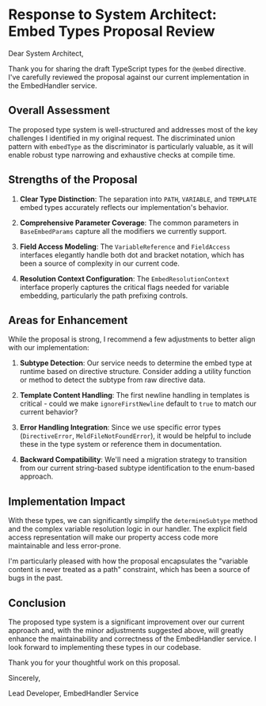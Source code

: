 # Response to System Architect: Embed Types Proposal Review

Dear System Architect,

Thank you for sharing the draft TypeScript types for the `@embed` directive. I've carefully reviewed the proposal against our current implementation in the EmbedHandler service.

## Overall Assessment

The proposed type system is well-structured and addresses most of the key challenges I identified in my original request. The discriminated union pattern with `embedType` as the discriminator is particularly valuable, as it will enable robust type narrowing and exhaustive checks at compile time.

## Strengths of the Proposal

1. **Clear Type Distinction**: The separation into `PATH`, `VARIABLE`, and `TEMPLATE` embed types accurately reflects our implementation's behavior.

2. **Comprehensive Parameter Coverage**: The common parameters in `BaseEmbedParams` capture all the modifiers we currently support.

3. **Field Access Modeling**: The `VariableReference` and `FieldAccess` interfaces elegantly handle both dot and bracket notation, which has been a source of complexity in our current code.

4. **Resolution Context Configuration**: The `EmbedResolutionContext` interface properly captures the critical flags needed for variable embedding, particularly the path prefixing controls.

## Areas for Enhancement

While the proposal is strong, I recommend a few adjustments to better align with our implementation:

1. **Subtype Detection**: Our service needs to determine the embed type at runtime based on directive structure. Consider adding a utility function or method to detect the subtype from raw directive data.

2. **Template Content Handling**: The first newline handling in templates is critical - could we make `ignoreFirstNewline` default to `true` to match our current behavior?

3. **Error Handling Integration**: Since we use specific error types (`DirectiveError`, `MeldFileNotFoundError`), it would be helpful to include these in the type system or reference them in documentation.

4. **Backward Compatibility**: We'll need a migration strategy to transition from our current string-based subtype identification to the enum-based approach.

## Implementation Impact

With these types, we can significantly simplify the `determineSubtype` method and the complex variable resolution logic in our handler. The explicit field access representation will make our property access code more maintainable and less error-prone.

I'm particularly pleased with how the proposal encapsulates the "variable content is never treated as a path" constraint, which has been a source of bugs in the past.

## Conclusion

The proposed type system is a significant improvement over our current approach and, with the minor adjustments suggested above, will greatly enhance the maintainability and correctness of the EmbedHandler service. I look forward to implementing these types in our codebase.

Thank you for your thoughtful work on this proposal.

Sincerely,

Lead Developer, EmbedHandler Service
